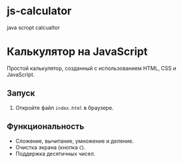 # js-calculator
java scropt calcualtor
# Калькулятор на JavaScript

Простой калькулятор, созданный с использованием HTML, CSS и JavaScript.

## Запуск

1. Откройте файл `index.html` в браузере.

## Функциональность
- Сложение, вычитание, умножение и деление.
- Очистка экрана (кнопка `C`).
- Поддержка десятичных чисел.
